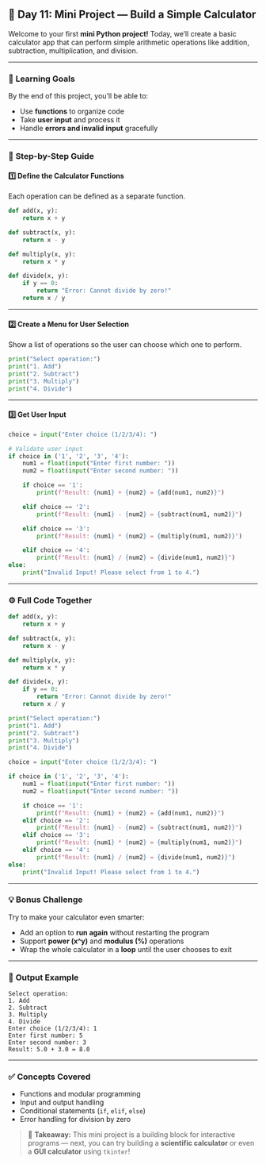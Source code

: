 ## 🧮 Day 11: Mini Project — Build a Simple Calculator

Welcome to your first **mini Python project!** Today, we’ll create a basic calculator app that can perform simple arithmetic operations like addition, subtraction, multiplication, and division.

---

### 🎯 **Learning Goals**

By the end of this project, you’ll be able to:

* Use **functions** to organize code
* Take **user input** and process it
* Handle **errors and invalid input** gracefully

---

### 🧩 **Step-by-Step Guide**

#### 1️⃣ Define the Calculator Functions

Each operation can be defined as a separate function.

```python
def add(x, y):
    return x + y

def subtract(x, y):
    return x - y

def multiply(x, y):
    return x * y

def divide(x, y):
    if y == 0:
        return "Error: Cannot divide by zero!"
    return x / y
```

---

#### 2️⃣ Create a Menu for User Selection

Show a list of operations so the user can choose which one to perform.

```python
print("Select operation:")
print("1. Add")
print("2. Subtract")
print("3. Multiply")
print("4. Divide")
```

---

#### 3️⃣ Get User Input

```python
choice = input("Enter choice (1/2/3/4): ")

# Validate user input
if choice in ('1', '2', '3', '4'):
    num1 = float(input("Enter first number: "))
    num2 = float(input("Enter second number: "))

    if choice == '1':
        print(f"Result: {num1} + {num2} = {add(num1, num2)}")

    elif choice == '2':
        print(f"Result: {num1} - {num2} = {subtract(num1, num2)}")

    elif choice == '3':
        print(f"Result: {num1} * {num2} = {multiply(num1, num2)}")

    elif choice == '4':
        print(f"Result: {num1} / {num2} = {divide(num1, num2)}")
else:
    print("Invalid Input! Please select from 1 to 4.")
```

---

### ⚙️ **Full Code Together**

```python
def add(x, y):
    return x + y

def subtract(x, y):
    return x - y

def multiply(x, y):
    return x * y

def divide(x, y):
    if y == 0:
        return "Error: Cannot divide by zero!"
    return x / y

print("Select operation:")
print("1. Add")
print("2. Subtract")
print("3. Multiply")
print("4. Divide")

choice = input("Enter choice (1/2/3/4): ")

if choice in ('1', '2', '3', '4'):
    num1 = float(input("Enter first number: "))
    num2 = float(input("Enter second number: "))

    if choice == '1':
        print(f"Result: {num1} + {num2} = {add(num1, num2)}")
    elif choice == '2':
        print(f"Result: {num1} - {num2} = {subtract(num1, num2)}")
    elif choice == '3':
        print(f"Result: {num1} * {num2} = {multiply(num1, num2)}")
    elif choice == '4':
        print(f"Result: {num1} / {num2} = {divide(num1, num2)}")
else:
    print("Invalid Input! Please select from 1 to 4.")
```

---

### 💡 **Bonus Challenge**

Try to make your calculator even smarter:

* Add an option to **run again** without restarting the program
* Support **power (x^y)** and **modulus (%)** operations
* Wrap the whole calculator in a **loop** until the user chooses to exit

---

### 🏁 **Output Example**

```
Select operation:
1. Add
2. Subtract
3. Multiply
4. Divide
Enter choice (1/2/3/4): 1
Enter first number: 5
Enter second number: 3
Result: 5.0 + 3.0 = 8.0
```

---

### ✅ **Concepts Covered**

* Functions and modular programming
* Input and output handling
* Conditional statements (`if`, `elif`, `else`)
* Error handling for division by zero

> 🧠 **Takeaway:** This mini project is a building block for interactive programs — next, you can try building a **scientific calculator** or even a **GUI calculator** using `tkinter`!
